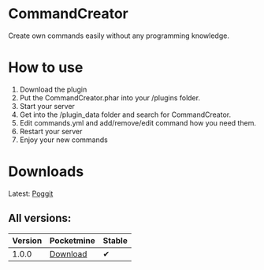 # CommandCreator
Create own commands easily without any programming knowledge.
# How to use
1. Download the plugin
2. Put the CommandCreator.phar into your /plugins folder.
3. Start your server
4. Get into the /plugin_data folder and search for CommandCreator.
5. Edit commands.yml and add/remove/edit command how you need them.
6. Restart your server
7. Enjoy your new commands
# Downloads
Latest: [Poggit](https://poggit.pmmp.io/p/CommandCreator)
## All versions:
|Version|Pocketmine|Stable|
|-------|----------|------|
|1.0.0|[Download](https://poggit.pmmp.io/r/62878/CommandCreator_dev-5.phar)|✔|
